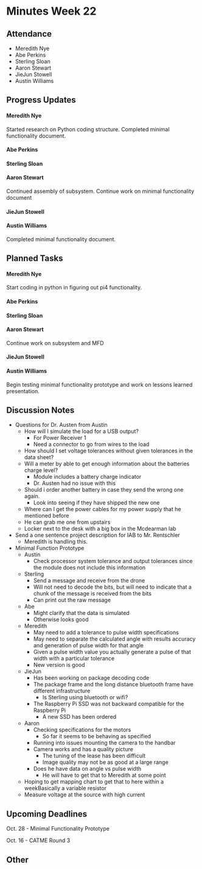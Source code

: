 # Minutes Week 22

## Attendance
   - Meredith Nye
   - Abe Perkins
   - Sterling Sloan
   - Aaron Stewart
   - JieJun Stowell
   - Austin Williams

## Progress Updates
#### Meredith Nye
Started research on Python coding structure. Completed minimal functionality document.
#### Abe Perkins
#### Sterling Sloan
#### Aaron Stewart
Continued assembly of subsystem. Continue work on minimal functionality document
#### JieJun Stowell
#### Austin Williams
Completed minimal functionality document.

## Planned Tasks
#### Meredith Nye
Start coding in python in figuring out pi4 functionality.
#### Abe Perkins
#### Sterling Sloan
#### Aaron Stewart
Continue work on subsystem and MFD
#### JieJun Stowell
#### Austin Williams
Begin testing minimal functionality prototype and work on lessons learned presentation.

## Discussion Notes
- Questions for Dr. Austen from Austin
    - How will I simulate the load for a USB output?
        - For Power Receiver 1
        - Need a connector to go from wires to the load 
    - How should I set voltage tolerances without given tolerances in the data sheet?
    - Will a meter by able to get enough information about the batteries charge level?
        - Module includes a battery charge indicator
        - Dr. Austen had no issue with this
    - Should i order another battery in case they send the wrong one again. 
        - Look into seeing if they have shipped the new one
    - Where can I get the power cables for my power supply that he mentioned before
    - He can grab me one from upstairs
    - Locker next to the desk with a big box in the Mcdearman lab
- Send a one sentence project description for IAB to Mr. Rentschler
    - Meredith is handling this.
- Minimal Function Prototype
    - Austin
        - Check processor system tolerance and output tolerances since the module does not include this information
    - Sterling
        - Send a message and receive from the drone
        - Will not need to decode the bits, but will need to indicate that a chunk of the message is received from the bits
        - Can print out the raw message
    - Abe
        - Might clarify that the data is simulated
        - Otherwise looks good
    - Meredith
        - May need to add a tolerance to pulse width specifications
        - May need to separate the calculated angle with results accuracy and generation of pulse width for that angle
        - Given a pulse width value you actually generate a pulse of that width with a particular tolerance
        - New version is good
    - JieJun
        - Has been working on package decoding code
        - The package frame and the long distance bluetooth frame have different infrastructure
            - Is Sterling using bluetooth or wifi?
        - The Raspberry Pi SSD was not backward compatible for the Raspberry Pi
            - A new SSD has been ordered
    - Aaron
        - Checking specifications for the motors
            - So far it seems to be behaving as specified
        - Running into issues mounting the camera to the handbar
        - Camera works and has a quality picture
            - The tuning of the lease has been difficult
            - Image quality may not be as good at a large range
        - Does he have data on angle vs pulse width
            - He will have to get that to Meredith at some point
    - Hoping to get mapping chart to get that to here within a weekBasically a variable resistor 
    - Measure voltage at the source with high current 
## Upcoming Deadlines
Oct. 28 - Minimal Functionality Prototype

Oct. 16 - CATME Round 3
## Other
